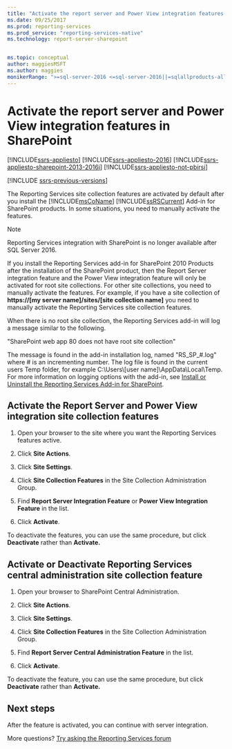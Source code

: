 ```yaml
---
title: "Activate the report server and Power View integration features in SharePoint | Microsoft Docs"
ms.date: 09/25/2017
ms.prod: reporting-services
ms.prod_service: "reporting-services-native"
ms.technology: report-server-sharepoint


ms.topic: conceptual
author: maggiesMSFT
ms.author: maggies
monikerRange: ">=sql-server-2016 <=sql-server-2016||=sqlallproducts-allversions"
---
```

# Activate the report server and Power View integration features in SharePoint

[!INCLUDE[ssrs-appliesto](../../includes/ssrs-appliesto.md)] [!INCLUDE[ssrs-appliesto-2016](../../includes/ssrs-appliesto-2016.md)] [!INCLUDE[ssrs-appliesto-sharepoint-2013-2016i](../../includes/ssrs-appliesto-sharepoint-2013-2016.md)] [!INCLUDE[ssrs-appliesto-not-pbirsi](../../includes/ssrs-appliesto-not-pbirs.md)]

[!INCLUDE [ssrs-previous-versions](../../includes/ssrs-previous-versions.md)]

  The Reporting Services site collection features are activated by default after you install the [!INCLUDE[msCoName](../../includes/msconame-md.md)] [!INCLUDE[ssRSCurrent](../../includes/ssrscurrent-md.md)] Add-in for SharePoint products. In some situations, you need to manually activate the features.  

> [!NOTE]
> Reporting Services integration with SharePoint is no longer available after SQL Server 2016.

 If you install the Reporting Services add-in for SharePoint 2010 Products after the installation of the SharePoint product, then the Report Server integration feature and the Power View integration feature will only be activated for root site collections. For other site collections, you need to manually activate the features. For example, if you have a site collection of **https://[my server name]/sites/[site collection name]** you need to manually activate the Reporting Services site collection features.  
  
 When there is no root site collection, the Reporting Services add-in will log a message similar to the following.  
  
 "SharePoint web app 80 does not have root site collection"  
  
 The message is found in the add-in installation log, named "RS_SP_#.log" where # is an incrementing number. The log file is found in the current users Temp folder, for example C:\Users\\[user name]\AppData\Local\Temp. For more information on logging options with the add-in, see [Install or Uninstall the Reporting Services Add-in for SharePoint](../../reporting-services/install-windows/install-or-uninstall-the-reporting-services-add-in-for-sharepoint.md).  

## Activate the Report Server and Power View integration site collection features
  
1.  Open your browser to the site where you want the Reporting Services features active.  
  
2.  Click **Site Actions**.  
  
3.  Click **Site Settings**.  
  
4.  Click **Site Collection Features** in the Site Collection Administration Group.  
  
5.  Find **Report Server Integration Feature** or **Power View Integration Feature** in the list.  
  
6.  Click **Activate**.  
  
 To deactivate the features, you can use the same procedure, but click **Deactivate** rather than **Activate.**  
  
## Activate or Deactivate Reporting Services central administration site collection feature
  
1.  Open your browser to SharePoint Central Administration.  
  
2.  Click **Site Actions**.  
  
3.  Click **Site Settings**.  
  
4.  Click **Site Collection Features** in the Site Collection Administration Group.  
  
5.  Find **Report Server Central Administration Feature** in the list.  
  
6.  Click **Activate**.  
  
 To deactivate the feature, you can use the same procedure, but click **Deactivate** rather than **Activate.**  
  
## Next steps

After the feature is activated, you can continue with server integration.

More questions? [Try asking the Reporting Services forum](https://go.microsoft.com/fwlink/?LinkId=620231)
